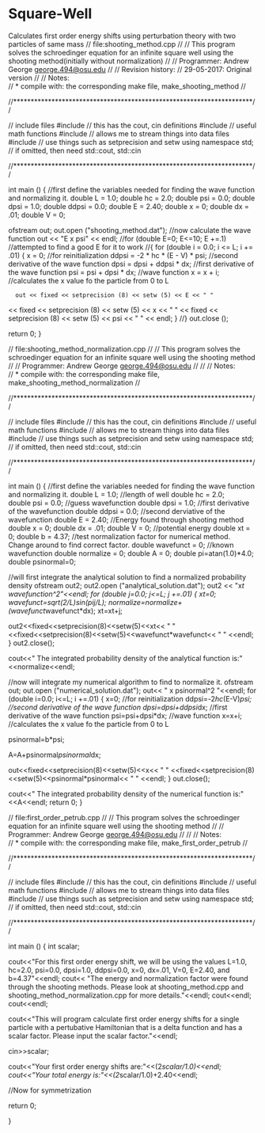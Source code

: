 # Square-Well
Calculates first order energy shifts using perturbation theory with two particles of same mass
//  file:shooting_method.cpp 
//
//  This program solves the schroedinger equation for an infinite square well using the shooting method(initially without normalization)
//
//  Programmer:  Andrew George george.494@osu.edu
//
//  Revision history:
//      29-05-2017: Original version 
//
//  Notes:  
//   * compile with: the corresponding make file, make_shooting_method
//

//*********************************************************************// 

// include files
#include <iostream> // this has the cout, cin definitions
#include <cmath> // useful math functions
#include <fstream> // allows me to stream things into data files
#include <iomanip> // use things such as setprecision and setw
using namespace std; // if omitted, then need std::cout, std::cin 

//*********************************************************************//


int
main ()
{
//first define the variables needed for finding the wave function and normalizing it. 
  double L = 1.0;
  double hc = 2.0;
  double psi = 0.0;
  double dpsi = 1.0;
  double ddpsi = 0.0;
  double E = 2.40;
  double x = 0;
  double dx = .01;
  double V = 0;






  ofstream out;
  out.open ("shooting_method.dat");
//now calculate the wave function 
  out << "E         x       psi" << endl;
//for (double E=0; E<=10; E +=.1)        //attempted to find a good E for it to work 
//{
  for (double i = 0.0; i <= L; i += .01)
    {
      x = 0; //for reinitialization 
      ddpsi = -2 * hc * (E - V) * psi; //second derivative of the wave function
      dpsi = dpsi + ddpsi * dx; //first derivative of the wave function 
      psi = psi + dpsi * dx; //wave function 
      x = x + i; //calculates the x value fo the particle from 0 to L

      out << fixed << setprecision (8) << setw (5) << E << " "
<< fixed << setprecision (8) << setw (5) << x << " "
<< fixed << setprecision (8) << setw (5) << psi << " " << endl;
    }
//}
  out.close ();

  return 0;
}

//  file:shooting_method_normalization.cpp 
//
//  This program solves the schroedinger equation for an infinite square well using the shooting method
//
//  Programmer:  Andrew George george.494@osu.edu
//
//
//  Notes:  
//   * compile with: the corresponding make file, make_shooting_method_normalization
//

//*********************************************************************// 

// include files
#include <iostream> // this has the cout, cin definitions
#include <cmath> // useful math functions
#include <fstream> // allows me to stream things into data files
#include <iomanip> // use things such as setprecision and setw
using namespace std; // if omitted, then need std::cout, std::cin 

//*********************************************************************//


int
main ()
{
//first define the variables needed for finding the wave function and normalizing it. 
  double L = 1.0;                  //length of well
  double hc = 2.0;                 
  double psi = 0.0;                //guess wavefunction
  double dpsi = 1.0;               //first derivative of the wavefunction
  double ddpsi = 0.0;              //second derviative of the wavefunction
  double E = 2.40;                 //Energy found through shooting method
  double x = 0;
  double dx = .01;
  double V = 0;                     //potential energy
  double xt = 0;
  double b = 4.37;                  //test normalization factor for numerical method. Change around to find correct factor. 
  double wavefunct = 0;             //known wavefunction
  double normalize = 0;
  double A = 0;
  double pi=atan(1.0)*4.0;
  double psinormal=0;

//will first integrate the analytical solution to find a normalized probability density
  ofstream out2;
out2.open ("analytical_solution.dat"); 
out2 << "x*t       wavefunction^2"<<endl;
for (double j=0.0; j<=L; j +=.01)
{
xt=0; 
wavefunct=sqrt(2/L)*sin(pi*j/L);
normalize=normalize+(wavefunct*wavefunct*dx);
xt=xt+j;

out2<<fixed<<setprecision(8)<<setw(5)<<xt<< " "
    <<fixed<<setprecision(8)<<setw(5)<<wavefunct*wavefunct<< " "
     <<endl; 
}
out2.close(); 

cout<<" The integrated probability density of the analytical function is:"<<normalize<<endl;




//now will integrate my numerical algorithm to find to normalize it. 
ofstream out; 
out.open ("numerical_solution.dat"); 
out<< " x          psinormal^2 "<<endl; 
for (double i=0.0; i<=L; i +=.01) 
{
 x=0;                      //for reinitialization 
 ddpsi=-2*hc*(E-V)*psi;    //second derivative of the wave function
 dpsi=dpsi+ddpsi*dx;        //first derivative of the wave function 
 psi=psi+dpsi*dx;           //wave function 
 x=x+i;                    //calculates the x value fo the particle from 0 to L

 psinormal=b*psi; 
 
 A=A+psinormal*psinormal*dx;
 

out<<fixed<<setprecision(8)<<setw(5)<<x<< " "
   <<fixed<<setprecision(8)<<setw(5)<<psinormal*psinormal<< " "
   <<endl; 
} 
out.close(); 

cout<<" The integrated probability density of the numerical function is:"<<A<<endl;
return 0; 
}

//  file:first_order_petrub.cpp
//
//  This program solves the schroedinger equation for an infinite square well using the shooting method
//
//  Programmer:  Andrew George george.494@osu.edu
//
//
//  Notes:  
//   * compile with: the corresponding make file, make_first_order_petrub
//

//*********************************************************************// 

// include files
#include <iostream> // this has the cout, cin definitions
#include <cmath> // useful math functions
#include <fstream> // allows me to stream things into data files
#include <iomanip> // use things such as setprecision and setw
using namespace std; // if omitted, then need std::cout, std::cin 

//*********************************************************************//


int
main ()
{
int scalar;

cout<<"For this first order energy shift, we will be using the values L=1.0, hc=2.0, psi=0.0, dpsi=1.0, ddpsi=0.0, x=0, dx=.01, V=0, E=2.40, and b=4.37"<<endl;
cout<< "The energy and normalization factor were found through the shooting methods. Please look at shooting_method.cpp and shooting_method_normalization.cpp for more details."<<endl;
cout<<endl;
cout<<endl;

cout<<"This will program calculate first order energy shifts for a single particle with a pertubative Hamiltonian that is a delta function and has a scalar factor. Please input the scalar factor."<<endl;


cin>>scalar; 

cout<<"Your first order energy shifts are:"<<(2*scalar/1.0)<<endl;
cout<<"Your total energy is:"<<(2*scalar/1.0)+2.40<<endl; 

//Now for symmetrization


return 0; 

}
